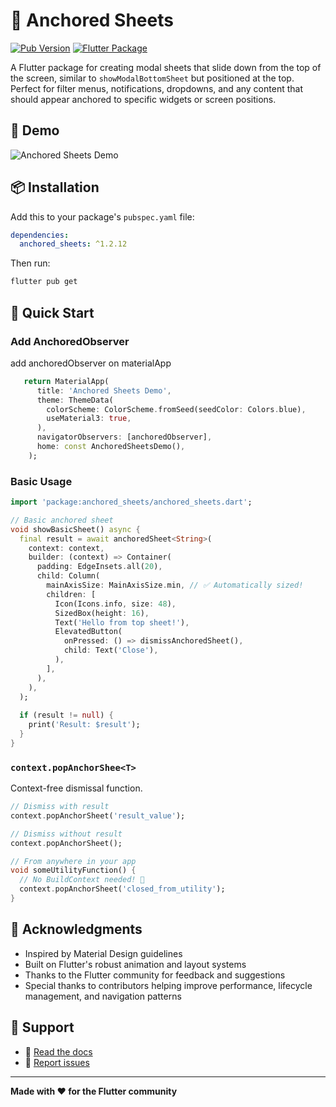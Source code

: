 # 🎯 Anchored Sheets

[![Pub Version](https://img.shields.io/pub/v/anchored_sheets?style=flat-square)](https://pub.dev/packages/anchored_sheets)
[![Flutter Package](https://img.shields.io/badge/Flutter-Package-blue?style=flat-square&logo=flutter)](https://flutter.dev)

A Flutter package for creating modal sheets that slide down from the top of the screen, similar to `showModalBottomSheet` but positioned at the top. Perfect for filter menus, notifications, dropdowns, and any content that should appear anchored to specific widgets or screen positions.

## 🎨 Demo
![Anchored Sheets Demo](assets/gifdemo.gif)

## 📦 Installation

Add this to your package's `pubspec.yaml` file:

```yaml
dependencies:
  anchored_sheets: ^1.2.12
```

Then run:

```bash
flutter pub get
```

## 🚀 Quick Start

### Add AnchoredObserver

add anchoredObserver on materialApp

```dart
   return MaterialApp(
      title: 'Anchored Sheets Demo',
      theme: ThemeData(
        colorScheme: ColorScheme.fromSeed(seedColor: Colors.blue),
        useMaterial3: true,
      ),
      navigatorObservers: [anchoredObserver],
      home: const AnchoredSheetsDemo(),
    );
```

### Basic Usage

```dart
import 'package:anchored_sheets/anchored_sheets.dart';

// Basic anchored sheet
void showBasicSheet() async {
  final result = await anchoredSheet<String>(
    context: context,
    builder: (context) => Container(
      padding: EdgeInsets.all(20),
      child: Column(
        mainAxisSize: MainAxisSize.min, // ✅ Automatically sized!
        children: [
          Icon(Icons.info, size: 48),
          SizedBox(height: 16),
          Text('Hello from top sheet!'),
          ElevatedButton(
            onPressed: () => dismissAnchoredSheet(),
            child: Text('Close'),
          ),
        ],
      ),
    ),
  );
  
  if (result != null) {
    print('Result: $result');
  }
}
```
### `context.popAnchorShee<T>`

Context-free dismissal function.

```dart
// Dismiss with result
context.popAnchorSheet('result_value');

// Dismiss without result
context.popAnchorSheet();

// From anywhere in your app
void someUtilityFunction() {
  // No BuildContext needed! 🎉
  context.popAnchorSheet('closed_from_utility');
}

```
<!-- ## 🤝 Contributing

Contributions are welcome! Please read our [Contributing Guide](CONTRIBUTING.md) for details on our code of conduct and the process for submitting pull requests. -->

## 🙏 Acknowledgments

- Inspired by Material Design guidelines
- Built on Flutter's robust animation and layout systems
- Thanks to the Flutter community for feedback and suggestions
- Special thanks to contributors helping improve performance, lifecycle management, and navigation patterns

## 📧 Support

- 📖 [Read the docs](https://pub.dev/packages/anchored_sheets)
- 🐛 [Report issues](https://github.com/FauziFuzzy/anchored_sheets/issues)

---

**Made with ❤️ for the Flutter community**

